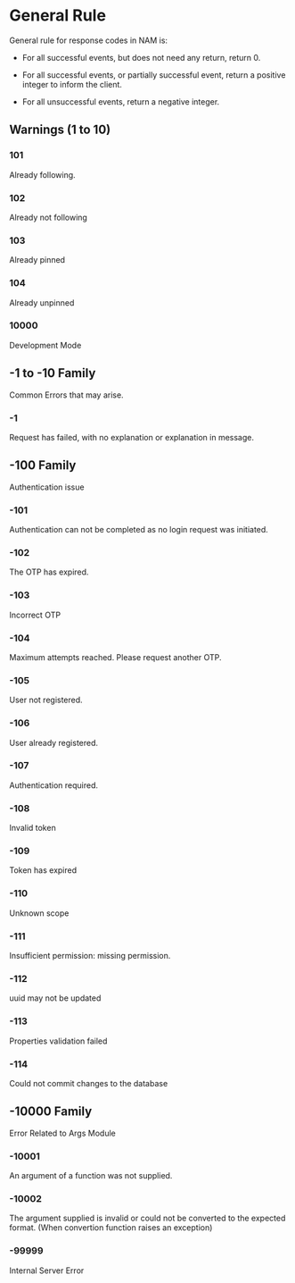 # General Rule

General rule for response codes in NAM is:

- For all successful events, but does not need any return, return 0.

- For all successful events, or partially successful event, return a positive integer to inform the client.

- For all unsuccessful events, return a negative integer.
  
## Warnings (1 to 10)

### 101

Already following.

### 102

Already not following

### 103

Already pinned

### 104

Already unpinned

### 10000

Development Mode

## -1 to -10 Family

Common Errors that may arise.

### -1

Request has failed, with no explanation or explanation in message.

## -100 Family

Authentication issue

### -101

Authentication can not be completed as no login request was initiated.

### -102

The OTP has expired.

### -103

Incorrect OTP

### -104

Maximum attempts reached. Please request another OTP.

### -105

User not registered.

### -106

User already registered.

### -107

Authentication required.

### -108

Invalid token

### -109

Token has expired

### -110

Unknown scope

### -111

Insufficient permission: missing permission.

### -112

uuid may not be updated

### -113

Properties validation failed

### -114

Could not commit changes to the database

## -10000 Family

Error Related to Args Module

### -10001

An argument of a function was not supplied.

### -10002

The argument supplied is invalid or could not be converted to the expected format. (When convertion function raises an exception)

### -99999

Internal Server Error
